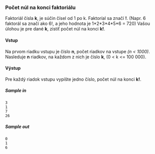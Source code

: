 ### Počet núl na konci faktoriálu
Faktoriál čísla **k**, je súčin čísel od 1 po k. Faktoríal sa značí **!**.
(Napr. 6 faktorál sa značí ako 6!, a jeho hodnota je 1\*2\*3\*4\*5\*6 = 720)
Vašou úlohou je pre dané **k**, zistiť počet núl na konci **k!**.

#### Vstup
Na prvom riadku vstupu je číslo **n**, počet riadkov na vstupe *(n < 1000)*. Nasleduje **n** riadkov, na každom z nich je číslo **k**, (0 < k <= 100 000).

#### Výstup
Pre každý riadok vstupu vypíšte jedno číslo, počet núl na konci **k!**.

##### Sample in
```
3
1
7
26
```

##### Sample out
```
0
1
6
```
